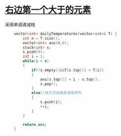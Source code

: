 # [右边第一个大于的元素](https://leetcode-cn.com/problems/daily-temperatures/)
采用单调递减栈
```cpp
    vector<int> dailyTemperatures(vector<int>& T) {
        int n = T.size();
        vector<int> ans(n,0);
        stack<int> s;
        s.push(0);
        int i = 1;
        while(i < n)
        {
            if(!s.empty()&&T[s.top()] < T[i])
            {
                ans[s.top()] = i - s.top();
                s.pop();
            }
            else//栈为空或者是递减序列
            {
                s.push(i);
                ++i;
            }
        }

        return ans;
    }
```
